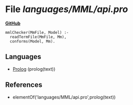 # File _languages/MML/api.pro_
**[GitHub](https://github.com/softlang/yas/blob/master/languages/MML/api.pro)**
```
mmlChecker(MmFile, Model) :-
  readTermFile(MmFile, Mm),
  conforms(Model, Mm).
```

## Languages
* [Prolog](../languages/Prolog.md) (prolog(text))

## References
* elementOf('languages/MML/api.pro',prolog(text))

